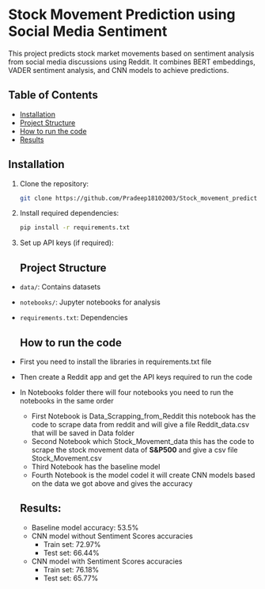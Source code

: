 # Stock Movement Prediction using Social Media Sentiment

This project predicts stock market movements based on sentiment analysis from social media discussions using Reddit. It combines BERT embeddings, VADER sentiment analysis, and CNN models to achieve predictions.

## Table of Contents
- [Installation](#installation)
- [Project Structure](#project-structure)
- [How to run the code](#How-to-run-the-code)
- [Results](#results)

## Installation
1. Clone the repository:
   ```bash
   git clone https://github.com/Pradeep18102003/Stock_movement_prediction_using_social_media_discussion.git
   ```
2. Install required dependencies:
   ```bash
   pip install -r requirements.txt
   ```
3. Set up API keys (if required):

   ## Project Structure
- `data/`: Contains datasets
- `notebooks/`: Jupyter notebooks for analysis
- `requirements.txt`: Dependencies

   ## How to run the code
- First you need to install the libraries in requirements.txt file
- Then create a Reddit app and get the API keys required to run the code
- In Notebooks folder there will four notebooks you need to run the notebooks in the same order
     - First Notebook is Data_Scrapping_from_Reddit this notebook has the code to scrape data from reddit and will give a file Reddit_data.csv that will be saved in Data folder
     - Second Notebook which Stock_Movement_data this has the code to scrape the stock movement data of **S&P500** and give a csv file Stock_Movement.csv
     - Third Notebook has the baseline model
     - Fourth Notebook is the model codel it will create CNN models based on the data we got above and gives the accuracy


   ## Results:

  - Baseline model accuracy: 53.5%
  - CNN model without Sentiment Scores accuracies
    - Train set: 72.97%
    - Test set: 66.44%
  - CNN model with Sentiment Scores accuracies
    - Train set: 76.18%
    - Test set: 65.77%

